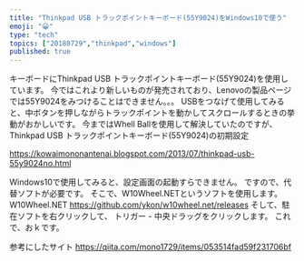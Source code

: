 ```yaml
---
title: "Thinkpad USB トラックポイントキーボード(55Y9024)をWindows10で使う"
emoji: "😀"
type: "tech"
topics: ["20180729","thinkpad","windows"]
published: true
---
```

キーボードにThinkpad USB トラックポイントキーボード(55Y9024)を使用しています。
今ではこれより新しいものが発売されており、Lenovoの製品ページでは55Y9024をみつけることはできません。。。
USBをつなげて使用してみると、中ボタンを押しながらトラックポイントを動かしてスクロールするときの挙動がおかしいです。
今まではWhell Ballを使用して解決していたのですが、Thinkpad USB トラックポイントキーボード(55Y9024)の初期設定

https://kowaimononantenai.blogspot.com/2013/07/thinkpad-usb-55y9024no.html

Windows10で使用してみると、設定画面の起動すらできません。
ですので、代替ソフトが必要です。
そこで、W10Wheel.NETというソフトを使用します。
W10Wheel.NET
https://github.com/ykon/w10wheel.net/releases
そして、駐在ソフトを右クリックして、
トリガー - 中央ドラッグをクリックします。
これで、おｋです。

参考にしたサイト
https://qiita.com/mono1729/items/053514fad59f231706bf
